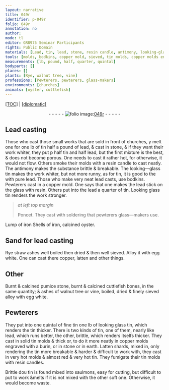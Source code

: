 ```yaml
---
layout: narrative
title: 049r
identifier: p-049r
folio: 049r
annotation: no
author:
mode: tl
editor: GR8975 Seminar Participants
rights: Public Domain
materials: [Lead, tin, lead, stone, resin candle, antimony, looking-glass tin, pure lead, copper, glass, resin, Looking glass tin, soldering, iron, Shells of iron, calcined oyster, Rye straw ashes, egg white, latten, Burnt & calcined pumice stone, burnt & calcined cuttlefish bones, ashes of walnut tree, vine, fine tin, looking glass tin, earth, Latten, resin candles, Brittle dou tin]
tools: [molds, bodkins, copper mold, sieved, tin molds, copper molds engraved with a burin, or in stone or in earth, burin]
measurements: [lb, pound, half, quarter, quintal]
bodyparts: []
places: []
plants: [Rye, walnut tree, vine]
professions: [Pewterers, pewterers, glass-makers]
environments: [churches]
animals: [oyster, cuttlefish]
---
```


<p><a href="{{ site.baseurl }}/translation/">[TOC]</a> | <a href="{{ site.baseurl }}/_texts/p-049r_tc.md/">[diplomatic]</a></p><div class="folio" align="center">- - - - - <a href="http://gallica.bnf.fr/ark:/12148/btv1b10500001g/f103.image" target="_blank"><img src="https://cu-mkp.github.io/2017-workshop-edition/assets/photo-icon.png" alt="folio image: " style="display:inline-block; margin-bottom:-3px;"/>049r</a> - - - - - </div>  
  

## <span class="m">Lead</span> casting

 
Those who cast those small works that are sold in front of <span class="env">churches</span>, <span class="del">y</span> melt <span class="del">one</span> for one <span class="ms">lb</span> of <span class="m">tin</span> half a <span class="ms">pound</span> of <span class="m">lead</span>, & cast in <span class="m">stone</span>, & if they want their work whiter, they put <span class="del">p</span> <span class="ms">half</span> <span class="m">tin</span> and <span class="ms">half</span> <span class="m">lead</span>, but the first mixture is the best, & does not become porous. One needs to cast it rather hot, for otherwise, it would not flow. Others smoke their <span class="tl">molds</span> with a <span class="m">resin candle</span> to cast neatly. The <span class="m">antimony</span> makes the substance brittle & breakable. The <span class="m">looking—glass tin</span> makes the work whiter, but not more runny, as for <span class="m">tin</span>, it is good <span class="del">to the</span> with <span class="m">pure lead</span>. Those who make very neat <span class="m">lead</span> casts, use <span class="tl">bodkins</span>. <span class="pro">Pewterers</span> cast in a <span class="tl"><span class="m">copper</span> mold</span>. One says that one makes the <span class="m">lead</span> stick on the <span class="m">glass</span> with <span class="m">resin</span>. Others put into the <span class="m">lead</span> a <span class="ms">quarter</span> of <span class="m">tin</span>. <span class="m">Looking glass tin </span> renders the work stronger.
 
> *at left top margin*
> 
> 
>   <span class="pn">Poncet</span>. They cast with <span class="m">soldering</span> that <span class="del"><span class="pro">pewterers</span></span> <span class="add"><span class="pro">glass—makers</span></span> use. 
 
 Lump of <span class="m">iron</span> <span class="m">Shells of iron</span>, <span class="m">calcined <span class="al">oyster</span></span>. 
 
 
  

## Sand for <span class="m">lead</span> casting

 
<span class="m"><span class="pa">Rye</span> straw ashes</span> well boiled then dried & then well <span class="tl">sieved</span>. Alloy it with <span class="m">egg white</span>. One can cast there <span class="m">copper</span>, <span class="m">latten</span> and other things.
 
 
  

## Other

 
<span class="m">Burnt & calcined pumice stone</span>, <span class="m">burnt & calcined <span class="al">cuttlefish</span> bones</span>, in the same quantity; & <span class="m">ashes of <span class="pa">walnut tree</span></span> or <span class="m"><span class="pa">vine</span></span>, boiled, dried & finely <span class="tl">sieved</span> alloy with <span class="m">egg white</span>.
 
 
  

## <span class="pro">Pewterers</span>

 
They put into one <span class="ms">quintal</span> of <span class="m">fine tin</span> one <span class="ms">lb</span> of <span class="m">looking glass tin</span>, which renders the <span class="m">tin</span> thicker. There is two kinds of <span class="m">tin</span>, one of them, nearly like <span class="m">lead</span>, which runs better, the other, brittle, which renders itselfs thicker. They cast in solid <span class="tl"><span class="m">tin</span> molds</span> & thick or, to do it more neatly in <span class="tl"><span class="m">copper</span> molds engraved with a <span class="tl">burin</span>, or in <span class="m">stone</span> or in <span class="m">earth</span></span>. <span class="m">Latten</span> shards, mixed in, only rendering the <span class="m">tin</span> more breakable & harder & difficult to work with, they cast <span class="add">in</span> very hot <span class="tl">molds</span> <span class="del">& almost red</span> & very hot <span class="m">tin</span>. They fumigate their <span class="tl"><span class="m">tin</span> molds</span> with <span class="m">resin candles</span>.
 
<span class="m">Brittle <span class="del">dou</span> tin</span> is found mixed into saulmons, easy for cutting, but difficult to put to work &melts if it is not mixed with the other soft one. Otherwise, it would become waste.
 
